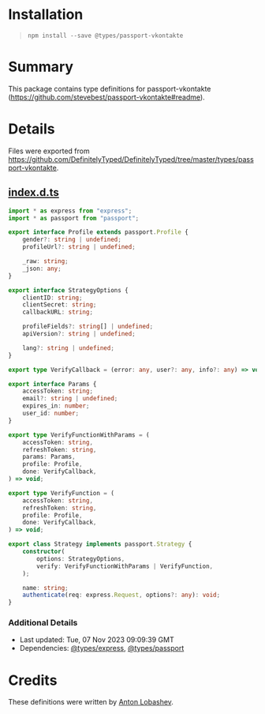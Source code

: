 # Installation
> `npm install --save @types/passport-vkontakte`

# Summary
This package contains type definitions for passport-vkontakte (https://github.com/stevebest/passport-vkontakte#readme).

# Details
Files were exported from https://github.com/DefinitelyTyped/DefinitelyTyped/tree/master/types/passport-vkontakte.
## [index.d.ts](https://github.com/DefinitelyTyped/DefinitelyTyped/tree/master/types/passport-vkontakte/index.d.ts)
````ts
import * as express from "express";
import * as passport from "passport";

export interface Profile extends passport.Profile {
    gender?: string | undefined;
    profileUrl?: string | undefined;

    _raw: string;
    _json: any;
}

export interface StrategyOptions {
    clientID: string;
    clientSecret: string;
    callbackURL: string;

    profileFields?: string[] | undefined;
    apiVersion?: string | undefined;

    lang?: string | undefined;
}

export type VerifyCallback = (error: any, user?: any, info?: any) => void;

export interface Params {
    accessToken: string;
    email?: string | undefined;
    expires_in: number;
    user_id: number;
}

export type VerifyFunctionWithParams = (
    accessToken: string,
    refreshToken: string,
    params: Params,
    profile: Profile,
    done: VerifyCallback,
) => void;

export type VerifyFunction = (
    accessToken: string,
    refreshToken: string,
    profile: Profile,
    done: VerifyCallback,
) => void;

export class Strategy implements passport.Strategy {
    constructor(
        options: StrategyOptions,
        verify: VerifyFunctionWithParams | VerifyFunction,
    );

    name: string;
    authenticate(req: express.Request, options?: any): void;
}

````

### Additional Details
 * Last updated: Tue, 07 Nov 2023 09:09:39 GMT
 * Dependencies: [@types/express](https://npmjs.com/package/@types/express), [@types/passport](https://npmjs.com/package/@types/passport)

# Credits
These definitions were written by [Anton Lobashev](https://github.com/soulthreads).
